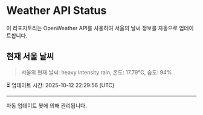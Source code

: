 
# Weather API Status

이 리포지토리는 OpenWeather API를 사용하여 서울의 날씨 정보를 자동으로 업데이트합니다.

## 현재 서울 날씨
> 서울의 현재 날씨: heavy intensity rain, 온도: 17.79°C, 습도: 94%

⏳ 업데이트 시간: 2025-10-12 22:29:56 (UTC)

---
자동 업데이트 봇에 의해 관리됩니다.
